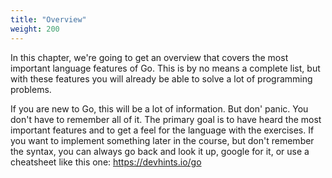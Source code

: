 ```yaml
---
title: "Overview"
weight: 200
---
```


In this chapter, we're going to get an overview that covers the most important language features of Go. This is by no means a complete list, but with these features you will already be able to solve a lot of programming problems.

If you are new to Go, this will be a lot of information. But don' panic. You don't have to remember all of it. The primary goal is to have heard the most important features and to get a feel for the language with the exercises.
If you want to implement something later in the course, but don't remember the syntax, you can always go back and look it up, google for it, or use a cheatsheet like this one: https://devhints.io/go
